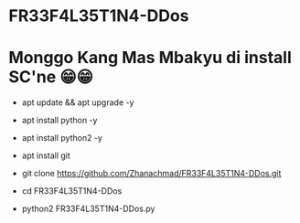 # FR33F4L35T1N4-DDos
# Monggo Kang Mas Mbakyu di install SC'ne 😁😁

  - apt update && apt upgrade -y

  - apt install python -y

  - apt install python2 -y

  - apt install git

  - git clone https://github.com/Zhanachmad/FR33F4L35T1N4-DDos.git

  - cd FR33F4L35T1N4-DDos

  - python2 FR33F4L35T1N4-DDos.py
